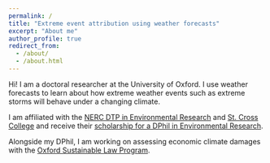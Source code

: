 ```yaml
---
permalink: /
title: "Extreme event attribution using weather forecasts"
excerpt: "About me"
author_profile: true
redirect_from: 
  - /about/
  - /about.html
---
```



Hi! I am a doctoral researcher at the University of Oxford. I use weather forecasts to learn about how extreme weather events such as extreme storms will behave under a changing climate. 

I am affiliated with the [NERC DTP in Environmental Research](https://www.environmental-research.ox.ac.uk) and [St. Cross College](https://www.stx.ox.ac.uk) and receive their [scholarship for a DPhil in Environmental Research](https://www.stx.ox.ac.uk/graduate-scholarship-in-environmental-research). 

Alongside my DPhil, I am working on assessing economic climate damages with the [Oxford Sustainable Law Program](https://www.smithschool.ox.ac.uk/programme/oxford-sustainable-law-programme).
